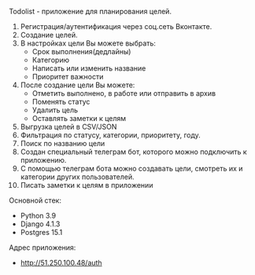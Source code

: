 Todolist - приложение для планирования целей.

1. Регистрация/аутентификация через соц.сеть Вконтакте.
2. Создание целей.
3. В настройках цели Вы можете выбрать:
    - Срок выполнения(дедлайны)
    - Категорию
    - Написать или изменить название
    - Приоритет важности
4. После создание цели Вы можете:
    - Отметить выполнено, в работе или отправить в архив
    - Поменять статус
    - Удалить цель
    - Оставлять заметки к целям
5. Выгрузка целей в CSV/JSON
6. Фильтрация по статусу, категории, приоритету, году.
7. Поиск по названию цели
8. Создан специальный телеграм бот, которого можно подключить к приложению.
9. С помощью телеграм бота можно создавать цели, смотреть их и категории других пользователей.
10. Писать заметки к целям в приложении

Основной стек:
- Python 3.9
- Django 4.1.3
- Postgres 15.1

Адрес приложения:
- http://51.250.100.48/auth
